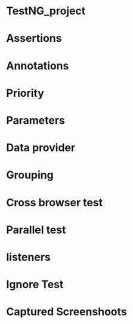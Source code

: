 # TestNG_project

# Assertions
# Annotations
# Priority
# Parameters
# Data provider
# Grouping
# Cross browser test
# Parallel test
# listeners
# Ignore Test
# Captured Screenshoots
